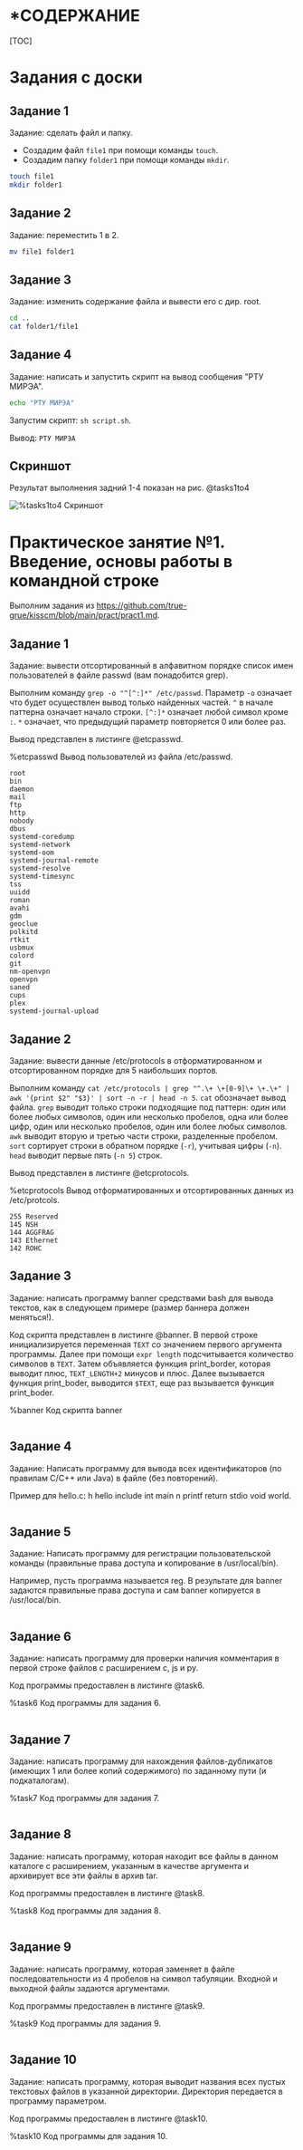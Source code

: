 # *СОДЕРЖАНИЕ
[TOC]

# Задания с доски
## Задание 1
Задание: сделать файл и папку.

- Создадим файл `file1` при помощи команды `touch`. 
- Создадим папку `folder1` при помощи команды `mkdir`.

```bash
touch file1
mkdir folder1
```

## Задание 2
Задание: переместить 1 в 2.

```bash
mv file1 folder1
```

## Задание 3
Задание: изменить содержание файла и вывести его с дир. root.

```bash
cd ..
cat folder1/file1
```

## Задание 4
Задание: написать и запустить скрипт на вывод сообщения "РТУ МИРЭА".
```bash
echo "РТУ МИРЭА"
```

Запустим скрипт: `sh script.sh`.

Вывод: ```РТУ МИРЭА```

## Скриншот
Результат выполнения задний 1-4 показан на рис. @tasks1to4

![](tasks1to4.png "%tasks1to4 Скриншот")

# Практическое занятие №1. Введение, основы работы в командной строке
Выполним задания из https://github.com/true-grue/kisscm/blob/main/pract/pract1.md.

## Задание 1
Задание: вывести отсортированный в алфавитном порядке список имен пользователей в файле passwd (вам понадобится grep).

Выполним команду `grep -o "^[^:]*" /etc/passwd`. Параметр `-o` означает что будет осуществлен вывод только найденных частей. `^` в начале паттерна означает начало строки. `[^:]*` означает любой символ кроме `:`. `*` означает, что предыдущий параметр повторяется 0 или более раз.

Вывод представлен в листинге @etcpasswd.

%etcpasswd Вывод пользователей из файла /etc/passwd.

```
root
bin
daemon
mail
ftp
http
nobody
dbus
systemd-coredump
systemd-network
systemd-oom
systemd-journal-remote
systemd-resolve
systemd-timesync
tss
uuidd
roman
avahi
gdm
geoclue
polkitd
rtkit
usbmux
colord
git
nm-openvpn
openvpn
saned
cups
plex
systemd-journal-upload
```

## Задание 2
Задание: вывести данные /etc/protocols в отформатированном и отсортированном порядке для 5 наибольших портов.

Выполним команду ```cat /etc/protocols | grep "^.\+ \+[0-9]\+ \+.\+" | awk '{print $2" "$3}' | sort -n -r | head -n 5```. `cat` обозначает вывод файла. `grep` выводит только строки подходящие под паттерн: 
один или более любых символов, один или несколько пробелов, одна или более цифр, один или несколько пробелов, один или более любых символов. `awk` выводит вторую и третью части строки, разделенные пробелом. `sort` сортирует строки в обратном порядке (`-r`), учитывая цифры (`-n`). `head` выводит первые пять (`-n 5`) строк.

Вывод представлен в листинге @etcprotocols.

%etcprotocols Вывод отформатированных и отсортированных данных из /etc/protcols.

```
255 Reserved
145 NSH
144 AGGFRAG
143 Ethernet
142 ROHC
```

## Задание 3
Задание: написать программу banner средствами bash для вывода текстов, как в следующем примере (размер баннера должен меняться!).

Код скрипта представлен в листинге @banner. В первой строке инициализируется переменная `TEXT` со значением первого аргумента программы. Далее при помощи `expr length` подсчитывается количество символов в `TEXT`. Затем объявляется функция print_border, которая выводит плюс, `TEXT_LENGTH+2` минусов и плюс. Далее вызывается функция print_boder, выводится `$TEXT`, еще раз вызывается функция print_boder. 

%banner Код скрипта banner

```bash bannner.sh
```

## Задание 4
Задание: Написать программу для вывода всех идентификаторов (по правилам C/C++ или Java) в файле (без повторений).

Пример для hello.c: h hello include int main n printf return stdio void world.

```bash task4.sh
```

## Задание 5
Задание: Написать программу для регистрации пользовательской команды (правильные права доступа и копирование в /usr/local/bin).

Например, пусть программа называется reg. В результате для banner задаются правильные права доступа и сам banner копируется в /usr/local/bin.

```banner.sh
```

## Задание 6
Задание: написать программу для проверки наличия комментария в первой строке файлов с расширением c, js и py.

Код программы предоставлен в листинге @task6.

%task6 Код программы для задания 6.

```bash task6.sh
```
## Задание 7
Задание: написать программу для нахождения файлов-дубликатов (имеющих 1 или более копий содержимого) по заданному пути (и подкаталогам).

%task7 Код программы для задания 7.

```bash task7.sh
```

## Задание 8
Задание: написать программу, которая находит все файлы в данном каталоге с расширением, указанным в качестве аргумента и архивирует все эти файлы в архив tar.

Код программы предоставлен в листинге @task8.

%task8 Код программы для задания 8.

```bash task8.sh
```

## Задание 9
Задание: написать программу, которая заменяет в файле последовательности из 4 пробелов на символ табуляции. Входной и выходной файлы задаются аргументами.

Код программы предоставлен в листинге @task9.

%task9 Код программы для задания 9.

```bash task9.sh
```

## Задание 10
Задание: написать программу, которая выводит названия всех пустых текстовых файлов в указанной директории. Директория передается в программу параметром.

Код программы предоставлен в листинге @task10.

%task10 Код программы для задания 10.

```task10.sh
```
